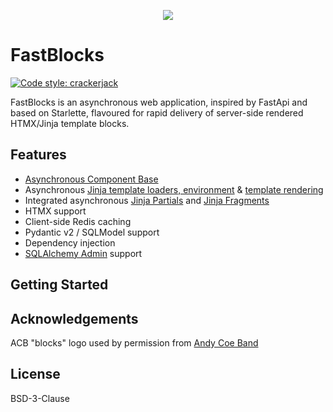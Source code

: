 <p align="center">
<img src="https://drive.google.com/uc?id=1pMUqyvgMkhGYoLz3jBibZDl3J63HEcCC">
</p>

# FastBlocks

[![Code style: crackerjack](https://img.shields.io/badge/code%20style-crackerjack-000042)](https://github.com/lesleslie/crackerjack)


FastBlocks is an asynchronous web application, inspired by FastApi
and based on Starlette, flavoured for rapid delivery of server-side
rendered HTMX/Jinja template blocks.

## Features

- [Asynchronous Component Base](https://github.com/lesleslie/acb)
- Asynchronous
  [Jinja template loaders, environment](https://github.com/lesleslie/jinja2-async-environment) &
  [template rendering](https://github.com/lesleslie/starlette-async-jinja)
- Integrated asynchronous [Jinja Partials](https://github.com/mikeckennedy/jinja_partials)
  and [Jinja Fragments](https://github.com/sponsfreixes/jinja2-fragments)
- HTMX support
- Client-side Redis caching
- Pydantic v2 / SQLModel support
- Dependency injection
- [SQLAlchemy Admin](https://aminalaee.dev/sqladmin/) support


## Getting Started


## Acknowledgements

ACB "blocks" logo used by permission from <a href="https://andycoeband.com">Andy Coe Band</a>


## License

BSD-3-Clause
